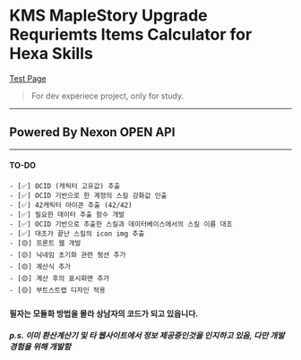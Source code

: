 # KMS MapleStory Upgrade Requriemts Items Calculator for Hexa Skills
[Test Page](http://ruan-p.github.io/maple_solCalc/)

>For dev experiece project, only for study.   

***
## Powered By Nexon OPEN API
***   

#### TO-DO
    - [✅] OCID (캐릭터 고유값) 추출
    - [✅] OCID 기반으로 한 계정의 스킬 강화값 인출
    - [✅] 42캐릭터 아이콘 추출 (42/42)
    - [✅] 필요한 데이터 추출 함수 개발
    - [✅] OCID 기반으로 추출한 스킬과 데이터베이스에서의 스킬 이름 대조
    - [✅] 대조가 끝난 스킬의 icon img 추출
    - [🟡] 프론트 웹 개발
    - [🟡] 닉네임 초기화 관련 펑션 추가
    - [🟡] 계산식 추가
    - [🟡] 계산 후의 표시화면 추가
    - [🟡] 부트스트랩 디자인 적용



#### 필자는 모듈화 방법을 몰라 상남자의 코드가 되고 있읍니다.
##### p.s. 이미 환산계산기 및 타 웹사이트에서 정보 제공중인것을 인지하고 있음, 다만 개발 경험을 위해 개발함
